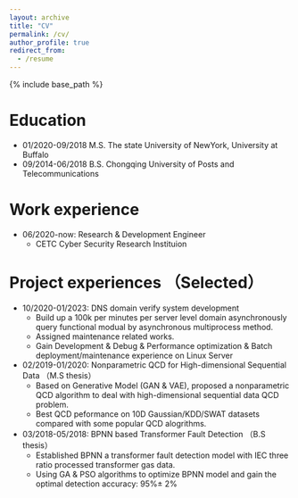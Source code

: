 ```yaml
---
layout: archive
title: "CV"
permalink: /cv/
author_profile: true
redirect_from:
  - /resume
---
```


{% include base_path %}

Education
======
* 01/2020-09/2018  M.S. The state University of NewYork, University at Buffalo
* 09/2014-06/2018  B.S. Chongqing University of Posts and Telecommunications

Work experience
======
* 06/2020-now: Research & Development Engineer
  * CETC Cyber Security Research Instituion
<!--   * Duties included: Tagging issues -->
<!--   * Supervisor: Professor Git -->

Project experiences （Selected）
======
* 10/2020-01/2023: DNS domain verify system development
   * Build up a 100k per minutes per server level domain asynchronously query functional modual by asynchronous multiprocess method.
   * Assigned maintenance related works.
   * Gain Development & Debug & Performance optimization & Batch deployment/maintenance experience on Linux Server
* 02/2019-01/2020: Nonparametric QCD for High-dimensional Sequential Data  （M.S thesis）
   * Based on Generative Model (GAN & VAE), proposed a nonparametric QCD algorithm to deal with high-dimensional sequential data QCD problem. 
   * Best QCD peformance on 10D Gaussian/KDD/SWAT datasets compared with some popular QCD alogrithms. 
* 03/2018-05/2018: BPNN based Transformer Fault Detection （B.S thesis）
   * Established BPNN a transformer fault detection model with IEC three ratio processed transformer gas data.
   * Using GA & PSO algorithms to optimize BPNN model and gain the optimal detection accuracy: 95%± 2%
  
  
<!-- Skills
======
* Skill 1
* Skill 2
  * Sub-skill 2.1
  * Sub-skill 2.2
  * Sub-skill 2.3
* Skill 3

Publications
======
  <ul>{% for post in site.publications %}
    {% include archive-single-cv.html %}
  {% endfor %}</ul>
  
Talks
======
  <ul>{% for post in site.talks %}
    {% include archive-single-talk-cv.html %}
  {% endfor %}</ul>
  
Teaching
======
  <ul>{% for post in site.teaching %}
    {% include archive-single-cv.html %}
  {% endfor %}</ul>
  
Service and leadership
======
* Currently signed in to 43 different slack teams
 -->
